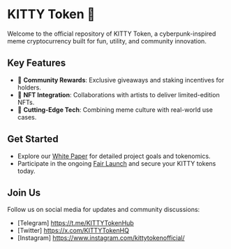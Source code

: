 # KITTY Token 🐾
Welcome to the official repository of KITTY Token, a cyberpunk-inspired meme cryptocurrency built for fun, utility, and community innovation.

## Key Features
- 🐾 **Community Rewards**: Exclusive giveaways and staking incentives for holders.
- 🌌 **NFT Integration**: Collaborations with artists to deliver limited-edition NFTs.
- 🚀 **Cutting-Edge Tech**: Combining meme culture with real-world use cases.

## Get Started
- Explore our [White Paper](docs/whitepaper.pdf) for detailed project goals and tokenomics.
- Participate in the ongoing [Fair Launch](link-to-fair-launch) and secure your KITTY tokens today.

## Join Us
Follow us on social media for updates and community discussions:
- [Telegram] https://t.me/KITTYTokenHub
- [Twitter] https://x.com/KITTYTokenHQ
- [Instagram] https://www.instagram.com/kittytokenofficial/
